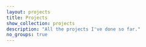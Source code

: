 ```yaml
---
layout: projects
title: Projects
show_collection: projects
description: "All the projects I've done so far."
no_groups: true
---
```

